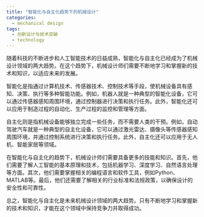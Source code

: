 ```yaml
---  
title: "智能化与自主化趋势下的机械设计"  
categories:  
  - mechanical design  
tags: 
  - 创新设计与技术突破 
  - technology  
---  
```


随着科技的不断进步和人工智能技术的日益成熟，智能化与自主化已经成为了机械设计领域的两大趋势。在这个趋势下，机械设计师们需要不断地学习和掌握新的技术和知识，以适应未来的发展。

智能化是指通过计算机技术、传感器技术、控制技术等手段，使机械设备具有感知、决策、执行等多种智能功能。例如，机器人就是一种典型的智能化设备，它可以通过传感器感知周围环境，通过控制器进行决策和执行任务。此外，智能化还可以应用于制造过程的自动化、生产过程的监控和管理等方面。

自主化则是指机械设备能够独立完成一些任务，而不需要人类的干预。例如，自动驾驶汽车就是一种典型的自主化设备，它可以通过激光雷达、摄像头等传感器感知周围环境，并通过控制系统进行决策和执行任务。此外，自主化还可以应用于无人机、智能家居等领域。

在智能化与自主化的趋势下，机械设计师们需要具备更多的技能和知识。首先，他们需要了解人工智能的基本原理和技术，包括机器学习、深度学习、自然语言处理等方面。其次，他们需要掌握相关的编程语言和软件工具，例如Python、MATLAB等。最后，他们还需要了解相关的行业标准和法规政策，以确保设计的安全性和可靠性。

总之，智能化与自主化是未来机械设计领域的两大趋势。只有不断地学习和掌握新的技术和知识，才能在这个领域中保持竞争力并取得成功。 
